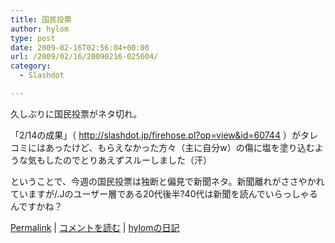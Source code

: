```yaml
---
title: 国民投票
author: hylom
type: post
date: 2009-02-16T02:56:04+00:00
url: /2009/02/16/20090216-025604/
category:
  - Slashdot

---
```

久しぶりに国民投票がネタ切れ。

「2/14の成果」（   <http://slashdot.jp/firehose.pl?op=view&id=60744> ）がタレコミにはあったけど、もらえなかった方々（主に自分w）の傷に塩を塗り込むような気もしたのでとりあえずスルーしました（汗）

ということで、今週の国民投票は独断と偏見で新聞ネタ。新聞離れがささやかれていますが/.Jのユーザー層である20代後半?40代は新聞を読んでいらっしゃるんですかね？

  [Permalink][1] |   [コメントを読む][2] |   [hylomの日記][3]

 [1]: http://slashdot.jp/~hylom/journal/467629
 [2]: http://slashdot.jp/~hylom/journal/467629#acomments
 [3]: http://slashdot.jp/~hylom/journal/

